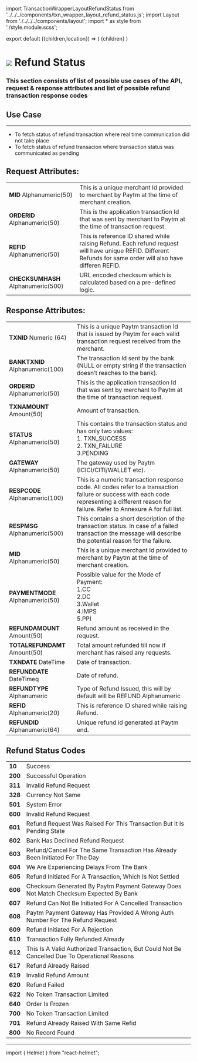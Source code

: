 import TransactionWrapperLayoutRefundStatus from '../../../components/txn_wrapper_layout_refund_status.js';
import Layout from './../../../components/layout';
import * as style from './style.module.scss';

export default ({children,location}) => (
        <Layout>
            <TransactionWrapperLayoutRefundStatus checked={false}>
                {children}
            </TransactionWrapperLayoutRefundStatus>
        </Layout>
)

<div>
    <h1 className={`${style.statusHeading}`}>
        <span><img src='/assets/tag-get.svg'/></span> Refund Status</h1>
</div>

### This section consists of list of possible use cases of the API, request & response attributes and list of possible refund transaction response codes 


## Use Case
---
* To fetch status of refund transaction where real time communication did not take place
* To fetch status of refund transacion where transaction status was communicated as pending 

## Request Attributes:

| | |
| --- | --- |
| **MID**  Alphanumeric(50)       | This is a unique merchant Id provided to merchant by Paytm at the time of merchant creation.
|**ORDERID** Alphanumeric(50)      | This is the application transaction Id that was sent by merchant to Paytm at the time of transaction request.     
|**REFID**  Alphanumeric(50) | This is reference ID shared while raising Refund. Each refund request will have unique REFID. Different Refunds for same order will also have differen REFID.
|**CHECKSUMHASH**  Alphanumeric(500) | URL encoded checksum which is calculated based on a pre-defined logic.

<div className={`${style.space10}`}></div>

## Response Attributes:

| | |
| --- | --- |
| **TXNID**  Numeric (64)   | This is a unique Paytm transaction Id that is issued by Paytm for each valid transaction request received from the merchant.
|**BANKTXNID**  Alphanumeric(100) | The transaction Id sent by the bank (NULL or empty string if the transaction doesn’t reaches to the bank).
|**ORDERID**  Alphanumeric(50) | This is the application transaction Id that was sent by merchant to Paytm at the time of transaction request.
|**TXNAMOUNT**  Amount(50) | Amount of transaction.
|**STATUS**  Alphanumeric(50) | This contains the transaction status and has only two values:<br/>1. TXN_SUCCESS <br/> 2. TXN_FAILURE<br/> 3.PENDING
|**GATEWAY**  Alphanumeric(50) | The gateway used by Paytm (ICICI/CITI/WALLET etc).
|**RESPCODE**  Alphanumeric(100) | This is a numeric transaction response code. All codes refer to a transaction failure or success with each code representing a different reason for failure. Refer to Annexure A for full list.
|**RESPMSG**  Alphanumeric(500) | This contains a short description of the transaction status. In case of a failed transaction the message will describe the potential reason for the failure.
|**MID**  Alphanumeric(50) | This is a unique merchant Id provided to merchant by Paytm at the time of merchant creation.
|**PAYMENTMODE**  Alphanumeric(50) | Possible value for the Mode of Payment:<br/>1.CC<br/>2.DC<br/>3.Wallet<br/>4.IMPS<br/>5.PPI
|**REFUNDAMOUNT**  	Amount(50) | Refund amount as received in the request.
|**TOTALREFUNDAMT**  Amount(50) | Total amount refunded till now if merchant has raised any requests.
|**TXNDATE**  DateTime | Date of transaction.
|**REFUNDDATE**  DateTimeq | Date of refund.
|**REFUNDTYPE**  Alphanumeric | Type of Refund Issued, this will by default will be REFUND Alphanumeric
|**REFID**  Alphanumeric(20) | This is reference ID shared while raising Refund.
|**REFUNDID**  Alphanumeric(64) | Unique refund id generated at Paytm end.

<div className={`${style.space10}`}></div>

## Refund Status Codes

| | |
| --- | --- |
|**10**| Success
|**200**| Successful Operation
|**311**| Invalid Refund Request
|**328**| Currency Not Same
|**501**| System Error
|**600**| Invalid Refund Request
|**601**| Refund Request Was Raised For This Transaction But It Is Pending State
|**602**| Bank Has Declined Refund Request
|**603**| Refund/Cancel For The Same Transaction Has Already Been Initiated For The Day
|**604**| We Are Experiencing Delays From The Bank
|**605**| Refund Initiated For A Transaction, Which Is Not Settled
|**606**| Checksum Generated By Paytm Payment Gateway Does Not Match Checksum Expected By Bank
|**607**| Refund Can Not Be Initiated For A Cancelled Transaction
|**608**| Paytm Payment Gateway Has Provided A Wrong Auth Number For The Refund Request
|**609**| Refund Initiated For A Rejection
|**610**| Transaction Fully Refunded Already
|**612**| This Is A Valid Authorized Transaction, But Could Not Be Cancelled Due To Operational Reasons
|**617**| Refund Already Raised
|**619**| Invalid Refund Amount
|**620**| Refund Failed
|**622**| No Token Transaction Limited
|**640**| Order Is Frozen
|**700**| No Token Transaction Limited
|**701**| Refund Already Raised With Same Refid
|**800**| No Record Found






---

import { Helmet } from "react-helmet";

<Helmet>
    <title>API Reference - Refund Status</title>
</Helmet>
